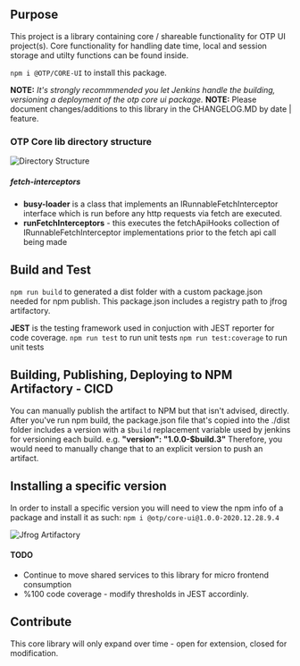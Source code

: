 ## Purpose
This project is a library containing core / shareable functionality for OTP UI project(s). Core functionality for handling date time, local and session storage and utilty functions can be found inside.

`npm i @OTP/CORE-UI` to install this package. 

**NOTE:** *It's strongly recommmended you let Jenkins handle the building, versioning a deployment of the otp core ui package.*
**NOTE:** Please document changes/additions to this library in the CHANGELOG.MD by date | feature.


### OTP Core lib directory structure
![Directory Structure](https://cdn-std.droplr.net/files/acc_699068/JD1zhP)

##### fetch-interceptors
  * **busy-loader** is a class that implements an IRunnableFetchInterceptor interface which is run before any http requests via fetch are executed.
  * **runFetchInterceptors** - this executes the fetchApiHooks collection of IRunnableFetchInterceptor implementations prior to the fetch api call being made
## Build and Test
`npm run build` to generated a dist folder with a custom package.json needed for npm publish. This package.json includes a registry path to jfrog artifactory.

**JEST** is the testing framework used in conjuction with JEST reporter for code coverage.
`npm run test` to run unit tests
`npm run test:coverage` to run unit tests

## Building, Publishing, Deploying to NPM Artifactory - CICD
You can manually publish the artifact to NPM but that isn't advised, directly. After you've run npm build, the package.json file that's copied into the ./dist folder includes a version with a `$build` replacement variable used by jenkins for versioning each build. e.g. __"version": "1.0.0-$build.3"__ Therefore, you would need to manually change that to an explicit version to push an artifact.

## Installing a specific version
In order to install a specific version you will need to view the npm info of a package and install it as such: `npm i @otp/core-ui@1.0.0-2020.12.28.9.4`

![Jfrog Artifactory](https://cdn-std.droplr.net/files/acc_699068/f0fnub)

#### TODO
* Continue to move shared services to this library for micro frontend consumption
* %100 code coverage - modify thresholds in JEST accordinly.

## Contribute
This core library will only expand over time - open for extension, closed for modification.